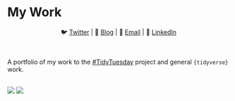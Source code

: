 # My Work

<center>

🐦 <a href="https://twitter.com/Edgar_Zamora_">Twitter</a> | 📝 <a href="https://edgarzamora.netlify.com/">Blog</a> | 📧 <a href="mailto:edgarzamora2012@hotmail.com">Email</a> | 👔 <a href="https://www.linkedin.com/in/edgar-zamora-01896b148/">LinkedIn</a> 

</center>

<br>

A portfolio of my work to the <a href="https://github.com/rfordatascience/tidytuesday">#TidyTuesday</a> project and general `{tidyverse}` work. 

<br>

<img class="mySlides" src="https://raw.githubusercontent.com/Edgar-Zamora/My-Work/master/%23TidyTuesday/Australian%20Pets/australian_pets.jpeg">
<img class="mySlides" src="https://raw.githubusercontent.com/Edgar-Zamora/My-Work/master/%23TidyTuesday/NZ%20Bird%20of%20the%20Year/NZ_Bird_of_Year.jpeg">

<script>
var slideIndex = 0;
var slideIndex = 0;
carousel();

function carousel() {
  var i;
  var x = document.getElementsByClassName("mySlides");
  for (i = 0; i < x.length; i++) {
    x[i].style.display = "none"; 
  }
  slideIndex++;
  if (slideIndex > x.length) {slideIndex = 1} 
  x[slideIndex-1].style.display = "block"; 
  setTimeout(carousel, 10000);
}
</script>
